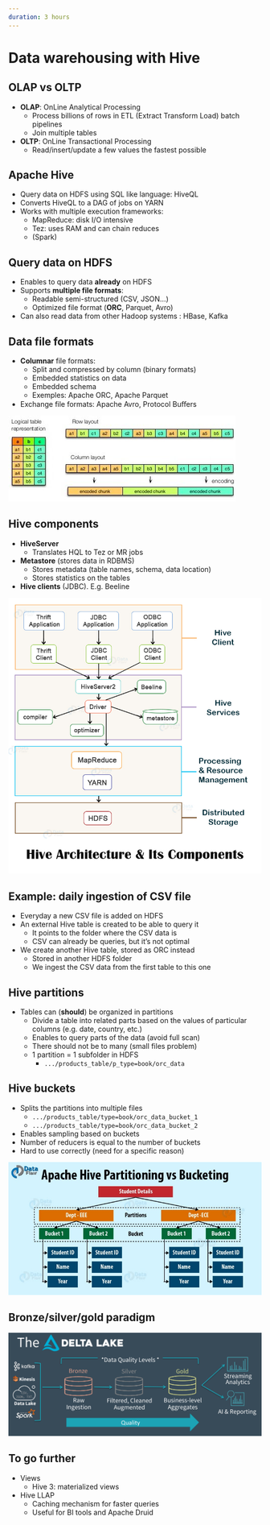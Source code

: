 ```yaml
---
duration: 3 hours
---
```


# Data warehousing with Hive

## OLAP vs OLTP

- **OLAP**: OnLine Analytical Processing
  - Process billions of rows in ETL (Extract Transform Load) batch pipelines
  - Join multiple tables
- **OLTP**: OnLine Transactional Processing
  - Read/insert/update a few values the fastest possible

## Apache Hive

- Query data on HDFS using SQL like language: HiveQL
- Converts HiveQL to a DAG of jobs on YARN
- Works with multiple execution frameworks:
  - MapReduce: disk I/O intensive
  - Tez: uses RAM and can chain reduces
  - (Spark)

## Query data on HDFS

- Enables to query data **already** on HDFS
- Supports **multiple file formats**:
  - Readable semi-structured (CSV, JSON…)
  - Optimized file format (**ORC**, Parquet, Avro)
- Can also read data from other Hadoop systems : HBase, Kafka

## Data file formats

- **Columnar** file formats:
  - Split and compressed by column (binary formats)
  - Embedded statistics on data
  - Embedded schema
  - Exemples: Apache ORC, Apache Parquet
- Exchange file formats: Apache Avro, Protocol Buﬀers

![Columnar vs. Row-oriented atorage](./assets/columnar_row_storage.jpg)

## Hive components

- **HiveServer**
  - Translates HQL to Tez or MR jobs
- **Metastore** (stores data in RDBMS)
  - Stores metadata (table names, schema, data location)
  - Stores statistics on the tables
- **Hive clients** (JDBC). E.g. Beeline

![Hive architecture](./assets/hive_architecture.jpg)

## Example: daily ingestion of CSV file

- Everyday a new CSV file is added on HDFS
- An external Hive table is created to be able to query it
  - It points to the folder where the CSV data is
  - CSV can already be queries, but it’s not optimal
- We create another Hive table, stored as ORC instead
  - Stored in another HDFS folder
  - We ingest the CSV data from the first table to this one

## Hive partitions

- Tables can (**should**) be organized in partitions
  - Divide a table into related parts based on the values of particular columns (e.g. date, country, etc.)
  - Enables to query parts of the data (avoid full scan)
  - There should not be to many (small files problem)
  - 1 partition = 1 subfolder in HDFS
    - `.../products_table/p_type=book/orc_data`

## Hive buckets

- Splits the partitions into multiple files
  - `.../products_table/type=book/orc_data_bucket_1`
  - `.../products_table/type=book/orc_data_bucket_2`
- Enables sampling based on buckets
- Number of reducers is equal to the number of buckets
- Hard to use correctly (need for a specific reason)

![Partitioning vs bucketing](./assets/partitioning_bucketing.jpg)

## Bronze/silver/gold paradigm

![bronze/silver/gold](./assets/bronze-silver-gold.png)

## To go further

- Views
  - Hive 3: materialized views
- Hive LLAP
  - Caching mechanism for faster queries
  - Useful for BI tools and Apache Druid
